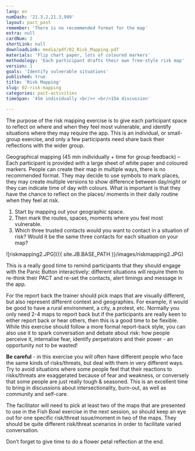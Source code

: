 ```yaml
---
lang: en
numDash: '21.3,2,21.3,999'
layout: pact_post
remember: 'There is no recommended format for the map'
extra: null
cardNum: 2
shortLink: null
downloadLink: media/pdf/02_Risk_Mapping.pdf
materials: 'Flip chart paper, lots of coloured markers'
methodology: 'Each participant drafts their own free-style risk map'
version: 1
goals: 'Identify vulnerable situations'
published: true
title: 'Risk Mapping'
slug: 02-risk-mapping
categories: pact-activities
timeSpan: '45m individually <br/>+ <br/>15m discussion'

---
```


The purpose of the risk mapping exercise is to give each participant space to reflect on where and when they feel most vulnerable, and identify situations where they may require the app. This is an individual, or small-group exercise, and only a few participants need share back their reflections with the wider group.

Geographical mapping (45 min individually + time for group feedback) – Each participant is provided with a large sheet of white paper and coloured markers. People can create their map in multiple ways, there is no recommended format. They may decide to use symbols to mark places, they may create multiple versions to show difference between day/night or they can indicate time of day with colours. What is important is that they have the chance to reflect on the places/ moments in their daily routine when they feel at risk.

1. Start by mapping out your geographic space.
2. Then mark the routes, spaces, moments where you feel most vulnerable.
3. Which three trusted contacts would you want to contact in a situation of risk? Would it be the same three contacts for each situation on your map?


![riskmapping2.JPG]({{ site.JB.BASE_PATH }}/images/riskmapping2.JPG)


<div class="cs-online" id="onlineContent" markdown="1">
This is a really good time to remind participants that they should engage with the Panic Button interactively: different situations will require them to re-think their PACT and re-set the contacts, alert timings and message in the app.

For the report back the trainer should pick maps that are visually different, but also represent different context and geographies. For example, it would be good to have a rural environment, a city, a protest, etc. Normally you only need 2-4 maps to report back but if the participants are really keen to either report back or hear others, then this is a good time to be flexible.  While this exercise should follow a more formal report-back style, you can also use it to spark conversation and debate about risk: how people perceive it, internalise fear, identify perpetrators and their power - an opportunity not to be wasted!

</div>



**Be careful** - in this exercise you will often have different people who face the same kinds of risks/threats, but deal with them in very different ways. Try to avoid situations where some people feel that their reactions to risks/threats are exaggerated because of fear and weakness, or conversely that some people are just really tough & seasoned. This is an excellent time to bring in discussions about intersectionality, burn-out, as well as community and self-care.

The facilitator will need to pick at least two of the maps that are presented to use in the Fish Bowl exercise in the next session, so should keep an eye out for one specific risk/threat issue/moment in two of the maps. They should be quite different risk/threat scenarios in order to facilitate varied conversation.  

Don’t forget to give time to do a flower petal reflection at the end.